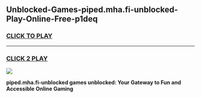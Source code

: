 
## Unblocked-Games-piped.mha.fi-unblocked-Play-Online-Free-p1deq
<h3>
<a href="https://premium76.site?title=piped.mha.fi-unblocked&ref=26A">CLICK TO PLAY</a></h3>
<hr>

<h3>
<a href="https://premium76.site?title=piped.mha.fi-unblocked&ref=26A">CLICK 2 PLAY</a>
  
</h3>

<a href="https://premium76.site?title=piped.mha.fi-unblocked&ref=26A"><img src="https://clearcache.store/games.png"></a>


**piped.mha.fi-unblocked games unblocked: Your Gateway to Fun and Accessible Online Gaming**
